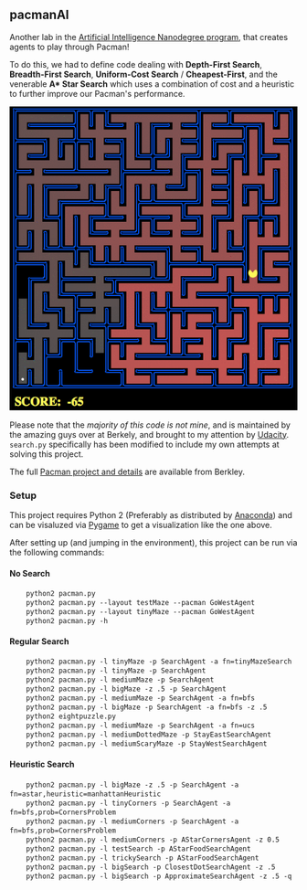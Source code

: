 ## pacmanAI

Another lab in the [Artificial Intelligence Nanodegree program](https://classroom.udacity.com/nanodegrees/nd889/syllabus), that creates agents to play through Pacman! 

To do this, we had to define code dealing with **Depth-First Search**, **Breadth-First Search**, **Uniform-Cost Search** / **Cheapest-First**, and the venerable **A\* Star Search** which uses a combination of cost and a heuristic to further improve our Pacman's performance. 

![](pacman.gif)

Please note that the *majority of this code is not mine*, and is maintained by the amazing guys over at Berkely, and brought to my attention by [Udacity](https://classroom.udacity.com/nanodegrees/nd889/parts/6be67fd1-9725-4d14-b36e-ae2b5b20804c/modules/f719d723-7ee0-472c-80c1-663f02de94f3/lessons/36fc5b2f-6367-4808-b87c-0faa42744994/concepts/3dae9a09-7c7c-4bdd-8747-559f4a08f377). `search.py` specifically has been modified to include my own attempts at solving this project. 

The full [Pacman project and details](https://inst.eecs.berkeley.edu/~cs188/fa10/projects/search/search.html) are available from Berkley. 

### Setup

This project requires Python 2 (Preferably as distributed by [Anaconda](https://www.continuum.io/downloads)) and can be visaluzed via [Pygame](http://www.pygame.org/download.shtml) to get a visualization like the one above. 

After setting up (and jumping in the environment), this project can be run via the following commands:

#### No Search

        python2 pacman.py
        python2 pacman.py --layout testMaze --pacman GoWestAgent
        python2 pacman.py --layout tinyMaze --pacman GoWestAgent
        python2 pacman.py -h

#### Regular Search

        python2 pacman.py -l tinyMaze -p SearchAgent -a fn=tinyMazeSearch
        python2 pacman.py -l tinyMaze -p SearchAgent
        python2 pacman.py -l mediumMaze -p SearchAgent
        python2 pacman.py -l bigMaze -z .5 -p SearchAgent
        python2 pacman.py -l mediumMaze -p SearchAgent -a fn=bfs
        python2 pacman.py -l bigMaze -p SearchAgent -a fn=bfs -z .5
        python2 eightpuzzle.py
        python2 pacman.py -l mediumMaze -p SearchAgent -a fn=ucs
        python2 pacman.py -l mediumDottedMaze -p StayEastSearchAgent
        python2 pacman.py -l mediumScaryMaze -p StayWestSearchAgent

#### Heuristic Search

        python2 pacman.py -l bigMaze -z .5 -p SearchAgent -a fn=astar,heuristic=manhattanHeuristic 
        python2 pacman.py -l tinyCorners -p SearchAgent -a fn=bfs,prob=CornersProblem
        python2 pacman.py -l mediumCorners -p SearchAgent -a fn=bfs,prob=CornersProblem
        python2 pacman.py -l mediumCorners -p AStarCornersAgent -z 0.5
        python2 pacman.py -l testSearch -p AStarFoodSearchAgent
        python2 pacman.py -l trickySearch -p AStarFoodSearchAgent
        python2 pacman.py -l bigSearch -p ClosestDotSearchAgent -z .5 
        python2 pacman.py -l bigSearch -p ApproximateSearchAgent -z .5 -q 




        